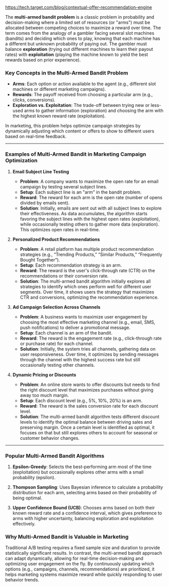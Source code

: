 
https://tech.target.com/blog/contextual-offer-recommendation-engine

The **multi-armed bandit problem** is a classic problem in probability and decision-making where a limited set of resources (or "arms") must be allocated between competing choices to maximize a reward over time. The term comes from the analogy of a gambler facing several slot machines (bandits) and deciding which ones to play, knowing that each machine has a different but unknown probability of paying out. The gambler must balance **exploration** (trying out different machines to learn their payout rates) with **exploitation** (playing the machine known to yield the best rewards based on prior experience).

### Key Concepts in the Multi-Armed Bandit Problem

- **Arms**: Each option or action available to the agent (e.g., different slot machines or different marketing campaigns).
- **Rewards**: The payoff received from choosing a particular arm (e.g., clicks, conversions).
- **Exploration vs. Exploitation**: The trade-off between trying new or less-used arms to gather information (exploration) and choosing the arm with the highest known reward rate (exploitation).

In marketing, this problem helps optimize campaign strategies by dynamically adjusting which content or offers to show to different users based on real-time feedback.

---

### Examples of Multi-Armed Bandit in Marketing Campaign Optimization

1. **Email Subject Line Testing**
    
    - **Problem**: A company wants to maximize the open rate for an email campaign by testing several subject lines.
    - **Setup**: Each subject line is an "arm" in the bandit problem.
    - **Reward**: The reward for each arm is the open rate (number of opens divided by emails sent).
    - **Solution**: Initially, emails are sent out with all subject lines to explore their effectiveness. As data accumulates, the algorithm starts favoring the subject lines with the highest open rates (exploitation), while occasionally testing others to gather more data (exploration). This optimizes open rates in real-time.
2. **Personalized Product Recommendations**
    
    - **Problem**: A retail platform has multiple product recommendation strategies (e.g., “Trending Products,” “Similar Products,” “Frequently Bought Together”).
    - **Setup**: Each recommendation strategy is an arm.
    - **Reward**: The reward is the user's click-through rate (CTR) on the recommendations or their conversion rate.
    - **Solution**: The multi-armed bandit algorithm initially explores all strategies to identify which ones perform well for different user segments. Over time, it shows users the strategy that maximizes CTR and conversions, optimizing the recommendation experience.
3. **Ad Campaign Selection Across Channels**
    
    - **Problem**: A business wants to maximize user engagement by choosing the most effective marketing channel (e.g., email, SMS, push notifications) to deliver a promotional message.
    - **Setup**: Each channel is an arm of the bandit.
    - **Reward**: The reward is the engagement rate (e.g., click-through rate or purchase rate) for each channel.
    - **Solution**: Initially, the system tries all channels, gathering data on user responsiveness. Over time, it optimizes by sending messages through the channel with the highest success rate but still occasionally testing other channels.
4. **Dynamic Pricing or Discounts**
    
    - **Problem**: An online store wants to offer discounts but needs to find the right discount level that maximizes purchases without giving away too much margin.
    - **Setup**: Each discount level (e.g., 5%, 10%, 20%) is an arm.
    - **Reward**: The reward is the sales conversion rate for each discount level.
    - **Solution**: The multi-armed bandit algorithm tests different discount levels to identify the optimal balance between driving sales and preserving margin. Once a certain level is identified as optimal, it focuses on that but still explores others to account for seasonal or customer behavior changes.

---

### Popular Multi-Armed Bandit Algorithms

1. **Epsilon-Greedy**: Selects the best-performing arm most of the time (exploitation) but occasionally explores other arms with a small probability (epsilon).
    
2. **Thompson Sampling**: Uses Bayesian inference to calculate a probability distribution for each arm, selecting arms based on their probability of being optimal.
    
3. **Upper Confidence Bound (UCB)**: Chooses arms based on both their known reward rate and a confidence interval, which gives preference to arms with higher uncertainty, balancing exploration and exploitation effectively.
    

### Why Multi-Armed Bandit is Valuable in Marketing

Traditional A/B testing requires a fixed sample size and duration to provide statistically significant results. In contrast, the multi-armed bandit approach can adapt dynamically, allowing for real-time decision-making and optimizing user engagement on the fly. By continuously updating which options (e.g., campaigns, channels, recommendations) are prioritized, it helps marketing systems maximize reward while quickly responding to user behavior trends.